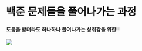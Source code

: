 # 백준 문제들을 풀어나가는 과정
#### 도움을 받더라도 하나하나 풀어나가는 성취감을 위한!!


<img src="https://media.istockphoto.com/id/1337505006/ko/%EC%82%AC%EC%A7%84/%EC%95%BC%EC%83%9D-%EC%84%B1%EC%9D%B8-%ED%94%8C%EB%A1%9C%EB%A6%AC%EB%8B%A4-%EA%B3%A0%ED%8D%BC-%EA%B1%B0%EB%B6%81%EC%9D%B4-%EA%B3%A0%ED%8E%98%EB%A3%A8%EC%8A%A4-%ED%8F%B4%EB%A6%AC%ED%8E%98%EB%AC%B4%EC%8A%A4-%EA%B3%A0%EC%86%8D%EB%8F%84%EB%A1%9C%EC%9D%98-%EB%85%B8%EB%9E%80%EC%83%89-%EB%9D%BC%EC%9D%B8%EC%9D%84-%EA%B1%B4%EB%84%88.jpg?s=612x612&w=is&k=20&c=n6k7VXu0FmwYl1xgghqoIieX_ba9VoM125fmJuIZDHM=" />
